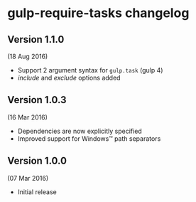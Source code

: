 # gulp-require-tasks changelog

## Version 1.1.0
(18 Aug 2016)

- Support 2 argument syntax for `gulp.task` (gulp 4)
- *include* and *exclude* options added

## Version 1.0.3
(16 Mar 2016)

- Dependencies are now explicitly specified
- Improved support for Windows™ path separators


## Version 1.0.0
(07 Mar 2016)

- Initial release
